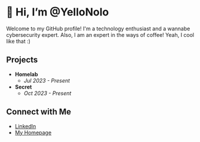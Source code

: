 # 👋 Hi, I’m @YelloNolo
  
Welcome to my GitHub profile! I'm a technology enthusiast and a wannabe cybersecurity expert. Also, I am an expert in the ways of coffee! Yeah, I cool like that :)

## Projects
- **Homelab**
  - *Jul 2023 - Present*
- **Secret**
  - *Oct 2023 - Present*

## Connect with Me
- [LinkedIn](https://www.linkedin.com/in/alecmurp)
- [My Homepage](https://www.yello.page/)
